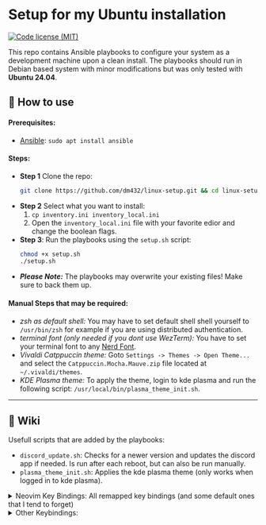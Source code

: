 # Setup for my Ubuntu installation 
[![Code license (MIT)](https://img.shields.io/badge/License-MIT-yellow.svg)](https://github.com/dm432/post-install/blob/master/LICENSE)

This repo contains Ansible playbooks to configure your system as a development machine upon a clean install. The playbooks should run in Debian based system with minor modifications but was only tested with __Ubuntu 24.04__.

## 🔧 How to use
#### Prerequisites:
- [Ansible](https://github.com/ansible/ansible): `sudo apt install ansible`

#### Steps:
- **Step 1** Clone the repo:
  ```bash
  git clone https://github.com/dm432/linux-setup.git && cd linux-setup
  ```
- **Step 2** Select what you want to install: 
    1. `cp inventory.ini inventory_local.ini` 
    2. Open the `inventory_local.ini` file with your favorite edior and change the boolean flags.
- **Step 3**: Run the playbooks using the `setup.sh` script:
  ```bash
  chmod +x setup.sh
  ./setup.sh
  ```
- **_Please Note:_** The playbooks may overwrite your existing files! Make sure to back them up.

#### Manual Steps that may be required:
- _zsh as default shell:_ You may have to set default shell shell yourself to `/usr/bin/zsh` for example if you are using distributed authentication.
- _terminal font (only needed if you dont use WezTerm):_ You have to set your terminal font to any [Nerd Font](https://www.nerdfonts.com/).
- _Vivaldi Catppuccin theme:_ Goto `Settings -> Themes -> Open Theme...` and select the `Catppuccin.Mocha.Mauve.zip` file located at `~/.vivaldi/themes`.
- _KDE Plasma theme:_ To apply the theme, login to kde plasma and run the following script: `/usr/local/bin/plasma_theme_init.sh`.

---

## 📖 Wiki
Usefull scripts that are added by the playbooks:
  - `discord_update.sh`: Checks for a newer version and updates the discord app if needed. Is run after each reboot, but can also be run manually.
  - `plasma_theme_init.sh`: Applies the kde plasma theme (only works when logged in to kde plasma).

<details>
  <summary>Neovim Key Bindings: All remapped key bindings (and some default ones that I tend to forget)</summary>

  | Action                                                    | Key             |
  | --------------------------------------------------------- |---------------- |
  | Exit insert mode                                          | `jk`            |
  | Vertical split                                            | `Leader + i`    |
  | Horizontal split                                          | `Leader + u`    |
  | *Clear* Search Highlight                                  | `Space + c`     |
  | *Project View*: Open                                      | `Space + pv`    |
  | *Project View*: Create file                               | `%`             |
  | *Project View*: Create folder                             | `d`             |
  | Find file in project (*Project Find*)                     | `Space + pf`    |
  | Find file in git repository                               | `Ctrl + p`      |
  | Search for word under cursor in project files             | `Space + pws`   |
  | Search for Word under cursor in project files             | `Space + pWs`   |
  | Search text in project files (*Project Search*)           | `Space + ps`    |
  | Search for neovim help tags (*Vim Help*)                  | `Space + vh`    |
  | Autocomplete: Open                                        | `Ctrl + Space`  |
  | Autocomplete: Previous                                    | `Ctrl + p`      |
  | Autocomplete: Next                                        | `Ctrl + n`      |
  | Autocomplete: Confirm                                     | `Ctrl + y`      |
  | Undo Tree: Toggle menu                                    | `Space + r`     |
  | *Harpoon*: Toggle quick menu                              | `Space + h`     |
  | Harpoon: Add file                                         | `Space + a`     |
  | Harpoon: Jump to file 1                                   | `Ctrl + a`      |
  | Harpoon: Jump to file 2                                   | `Ctrl + s`      |
  | Harpoon: Jump to file 3                                   | `Ctrl + d`      |
  | Harpoon: Jump to file 4                                   | `Ctrl + f`      |
  | Fugitive: *Git* status                                    | `Space + g`     |
  | lsp: *Goto Definition*                                    | `gd`            |
  | lsp: Open hover window                                    | `K`             |
  | lsp: *Rename*                                             | `Space + lrn`   |
  | lsp: *Code action*                                        | `Space + lca`   |
  | lsp: *Open references*                                    | `Space + lor`   |
  | lsp: *Open floating* window                               | `Space + lof`   |
  | List *buffers*                                            | `Space + b`     |
  | *Next* buffer                                             | `Ctrl + n`      |
  | Previous buffer                                           | `Ctrl + m`      |
  | Jump to buffer                                            | `Meta + number` |
  | Conform: Trigger formatting                               | `Space + l`     |
  | Open Mason menu                                           | `:Mason`        |

</details>

<details>
  <summary>Other Keybindings:</summary>

  | Action                                                    | Key              |
  | --------------------------------------------------------- |------------------|
  | WezTerm: Toogle fullscreen                                | `Ctrl + f`       |
  | WezTerm: Open Emoji picker                                | `Ctrl +  U`       |
  | Tmux: Leader key                                          | `Ctrl + Space`   |
  | Tmux: Vertical split                                      | `Leader + i`     |
  | Tmux: Horizontal split                                    | `Leader + u`     |
  | Tmux/Neovim: Navigate between windows                     | `Ctrl + h/j/k/l` |
  | Tmux: Create window                                       | `Leader + c`     |
  | Tmux: *Next* window                                       | `Leader + n`     |
  | Tmux: Previous window                                     | `Leader + m`     |
 
</details>
 
